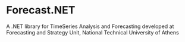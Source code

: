 # Forecast.NET
A .NET library for TimeSeries Analysis and Forecasting developed at Forecasting and Strategy Unit, National Technical University of Athens
